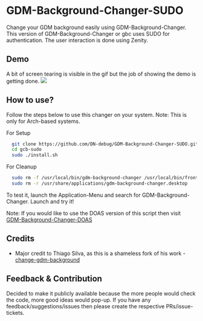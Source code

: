 
# GDM-Background-Changer-SUDO

Change your GDM background easily using GDM-Background-Changer. This version of GDM-Background-Changer or gbc uses SUDO for authentication. The user interaction is done
using Zenity.

## Demo
A bit of screen tearing is visible in the gif but the job of showing the demo is getting done.
![](gbc_test.gif)

## How to use?
Follow the steps below to use this changer on your system.
Note: This is only for Arch-based systems.

For Setup
```bash
  git clone https://github.com/DN-debug/GDM-Background-Changer-SUDO.git gcb-sudo
  cd gcb-sudo
  sudo ./install.sh
```
For Cleanup
```bash
  sudo rm -f /usr/local/bin/gdm-background-changer /usr/local/bin/frontend-gbc 
  sudo rm -r /usr/share/applications/gdm-background-changer.desktop
```
To test it, launch the Application-Menu and search for GDM-Background-Changer.
Launch and try it!

Note: If you would like to use the DOAS version of this script
then visit [GDM-Background-Changer-DOAS](https://github.com/DN-debug/GDM-Background-Changer-DOAS)
## Credits

- Major credit to Thiago Silva, as this is a shameless fork of his work - [change-gdm-background](https://github.com/thiggy01/change-gdm-background)


## Feedback & Contribution

Decided to make it publicly available because the more people would check the code, more good ideas would pop-up.
If you have any feedback/suggestions/issues then
please create the respective PRs/issue-tickets. 

